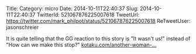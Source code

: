 Title: 
Category: micro
Date: 2014-10-11T22:40:37
Slug: 2014-10-11T22:40:37
TwitterId: 521067876225007618
TweetUrl: https://twitter.com/mark_philpot/status/521067876225007618
ReTweetUser: jasonschreier

<i class="fa fa-retweet" aria-hidden="true"></i> It is quite telling that the GG reaction to this story is "It wasn't us!" instead of "How can we make this stop?" [kotaku.com/another-woman-…](http://kotaku.com/another-woman-in-gaming-flees-home-following-death-thre-1645280338)
